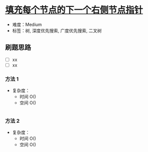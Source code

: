 # [填充每个节点的下一个右侧节点指针](https://leetcode-cn.com/problems/populating-next-right-pointers-in-each-node/)

- 难度：Medium
- 标签：树, 深度优先搜索, 广度优先搜索, 二叉树

## 刷题思路

- [ ] xx
- [ ] xx

### 方法 1

- 复杂度：
    - 时间 O()
    - 空间 O()

``` js

```

### 方法 2

- 复杂度：
    - 时间 O()
    - 空间 O()

``` js

```
